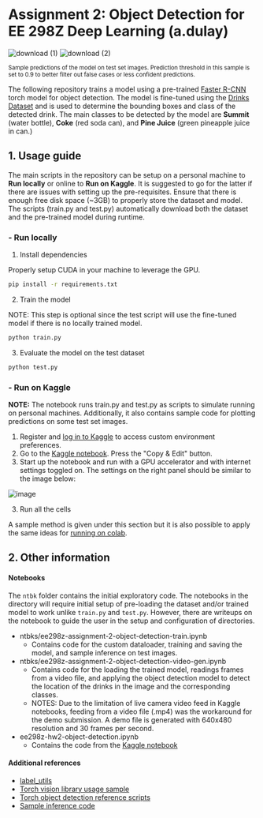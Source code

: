 # Assignment 2: Object Detection for EE 298Z Deep Learning (a.dulay)

![download (1)](https://user-images.githubusercontent.com/43136926/166107742-36f33e6c-6c62-4099-8adb-bbb3adf6335f.png)
![download (2)](https://user-images.githubusercontent.com/43136926/166107743-f2c6c717-ce8a-4a1e-b2f1-98621efbe128.png)

<sup>Sample predictions of the model on test set images. Prediction threshold in this sample is set to 0.9 to better filter out false cases or less confident predictions.</sup>

The following repository trains a model using a pre-trained [Faster R-CNN](https://arxiv.org/abs/1506.01497) torch model for object detection. The model is fine-tuned using the [Drinks Dataset](https://github.com/roatienza/Deep-Learning-Experiments/blob/master/versions/2022/datasets/python/dataloader_demo.ipynb) and is used to determine the bounding boxes and class of the detected drink. The main classes to be detected by the model are **Summit** (water bottle), **Coke** (red soda can), and **Pine Juice** (green pineapple juice in can.)


## 1. Usage guide

The main scripts in the repository can be setup on a personal machine to **Run locally** or online to **Run on Kaggle**. It is suggested to go for the latter if there are issues with setting up the pre-requisites. Ensure that there is enough free disk space (~3GB) to properly store the dataset and model. The scripts (train.py and test.py) automatically download both the dataset and the pre-trained model during runtime.

### - Run locally

1. Install dependencies

Properly setup CUDA in your machine to leverage the GPU.

```bash
pip install -r requirements.txt
```

2. Train the model

NOTE: This step is optional since the test script will use the fine-tuned model if there is no locally trained model.
```bash
python train.py
```

3. Evaluate the model on the test dataset
```bash
python test.py
```

### - Run on Kaggle

**NOTE:** The notebook runs train.py and test.py as scripts to simulate running on personal machines. Additionally, it also contains sample code for plotting predictions on some test set images.

1. Register and [log in to Kaggle](https://www.kaggle.com/) to access custom environment preferences.
2. Go to the [Kaggle notebook](https://www.kaggle.com/amielle/ee298z-hw2-object-detection/notebook). Press the "Copy & Edit" button. 
3. Start up the notebook and run with a GPU accelerator and with internet settings toggled on. The settings on the right panel should be similar to the image below:

![image](https://user-images.githubusercontent.com/43136926/166148981-626ce855-03f2-44b2-9731-83d556fbc8f6.png)

3. Run all the cells

A sample method is given under this section but it is also possible to apply the same ideas for [running on colab](https://colab.research.google.com/?utm_source=scs-index).

## 2. Other information

#### Notebooks
The `ntbk` folder contains the initial exploratory code. The notebooks in the directory will require initial setup of pre-loading the dataset and/or trained model to work unlike `train.py` and `test.py`. However, there are writeups on the notebook to guide the user in the setup and configuration of directories.
* ntbks/ee298z-assignment-2-object-detection-train.ipynb
  * Contains code for the custom dataloader, training and saving the model, and sample inference on test images.
* ntbks/ee298z-assignment-2-object-detection-video-gen.ipynb
  * Contains code for the loading the trained model, readings frames from a video file, and applying the object detection model to detect the location of the drinks in the image and the corresponding classes. 
  * NOTES: Due to the limitation of live camera video feed in Kaggle notebooks, feeding from a video file (.mp4) was the workaround for the demo submission. A demo file is generated with 640x480 resolution and 30 frames per second.
* ee298z-hw2-object-detection.ipynb
  * Contains the code from the [Kaggle notebook](https://www.kaggle.com/amielle/ee298z-hw2-object-detection/notebook)
#### Additional references
* [label_utils](https://github.com/roatienza/Deep-Learning-Experiments/blob/master/versions/2022/datasets/python/label_utils.py) 
* [Torch vision library usage sample](https://pytorch.org/tutorials/intermediate/torchvision_tutorial.html) 
* [Torch object detection reference scripts](https://github.com/pytorch/vision/tree/main/references/detection)
* [Sample inference code](https://debuggercafe.com/custom-object-detection-using-pytorch-faster-rcnn/)
